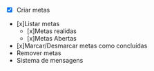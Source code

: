 -[x] Criar metas   
- [x]Listar metas 
    - [x]Metas realidas 
    - [x]Metas Abertas
- [x]Marcar/Desmarcar metas como concluídas
- Remover metas 
- Sistema de mensagens 
